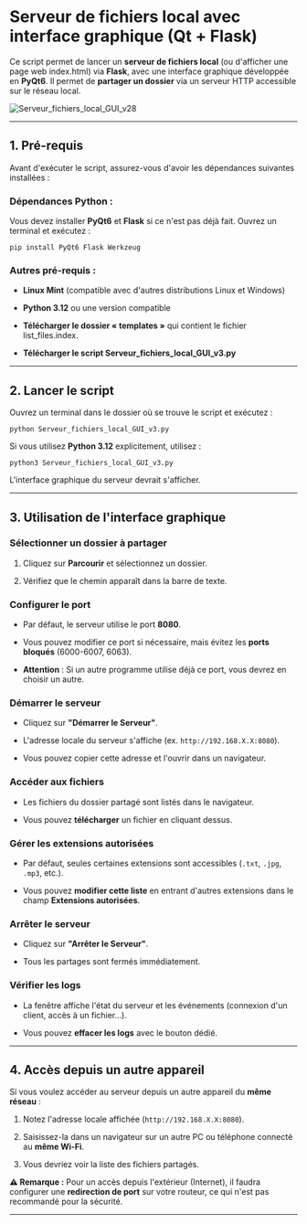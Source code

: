**Serveur de fichiers local avec interface graphique (Qt + Flask)**
===================================================================

Ce script permet de lancer un **serveur de fichiers local** (ou d'afficher une page web index.html) via **Flask**, avec une interface graphique développée en **PyQt6**. Il permet de **partager un dossier** via un serveur HTTP accessible sur le réseau local.

![Serveur_fichiers_local_GUI_v28](https://github.com/user-attachments/assets/2836f360-cbe5-4528-b280-a20a2bbf9765)


* * * * *

**1\. Pré-requis**
------------------

Avant d'exécuter le script, assurez-vous d'avoir les dépendances suivantes installées :

### **Dépendances Python :**

Vous devez installer **PyQt6** et **Flask** si ce n'est pas déjà fait. Ouvrez un terminal et exécutez :

```
pip install PyQt6 Flask Werkzeug
```

### **Autres pré-requis :**

-   **Linux Mint** (compatible avec d'autres distributions Linux et Windows)

-   **Python 3.12** ou une version compatible

-   **Télécharger le dossier « templates »** qui contient le fichier list_files.index.

-   **Télécharger le script Serveur_fichiers_local_GUI_v3.py**

* * * * *

**2\. Lancer le script**
------------------------

Ouvrez un terminal dans le dossier où se trouve le script et exécutez :

```
python Serveur_fichiers_local_GUI_v3.py
```

Si vous utilisez **Python 3.12** explicitement, utilisez :

```
python3 Serveur_fichiers_local_GUI_v3.py
```

L'interface graphique du serveur devrait s'afficher.

* * * * *

**3\. Utilisation de l'interface graphique**
--------------------------------------------

### **Sélectionner un dossier à partager**

1.  Cliquez sur **Parcourir** et sélectionnez un dossier.

2.  Vérifiez que le chemin apparaît dans la barre de texte.

### **Configurer le port**

-   Par défaut, le serveur utilise le port **8080**.

-   Vous pouvez modifier ce port si nécessaire, mais évitez les **ports bloqués** (6000-6007, 6063).

-   **Attention** : Si un autre programme utilise déjà ce port, vous devrez en choisir un autre.

### **Démarrer le serveur**

-   Cliquez sur **"Démarrer le Serveur"**.

-   L'adresse locale du serveur s'affiche (ex. `http://192.168.X.X:8080`).

-   Vous pouvez copier cette adresse et l'ouvrir dans un navigateur.

### **Accéder aux fichiers**

-   Les fichiers du dossier partagé sont listés dans le navigateur.

-   Vous pouvez **télécharger** un fichier en cliquant dessus.

### **Gérer les extensions autorisées**

-   Par défaut, seules certaines extensions sont accessibles (`.txt`, `.jpg`, `.mp3`, etc.).

-   Vous pouvez **modifier cette liste** en entrant d'autres extensions dans le champ **Extensions autorisées**.

### **Arrêter le serveur**

-   Cliquez sur **"Arrêter le Serveur"**.

-   Tous les partages sont fermés immédiatement.

### **Vérifier les logs**

-   La fenêtre affiche l'état du serveur et les événements (connexion d'un client, accès à un fichier...).

-   Vous pouvez **effacer les logs** avec le bouton dédié.

* * * * *

**4\. Accès depuis un autre appareil**
--------------------------------------

Si vous voulez accéder au serveur depuis un autre appareil du **même réseau** :

1.  Notez l'adresse locale affichée (`http://192.168.X.X:8080`).

2.  Saisissez-la dans un navigateur sur un autre PC ou téléphone connecté au **même Wi-Fi**.

3.  Vous devriez voir la liste des fichiers partagés.

**⚠ Remarque :** Pour un accès depuis l'extérieur (Internet), il faudra configurer une **redirection de port** sur votre routeur, ce qui n'est pas recommandé pour la sécurité.

* * * * *

